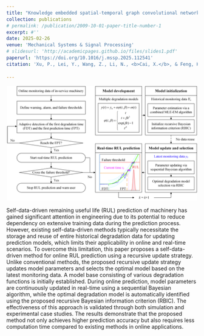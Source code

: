```yaml
---
title: "Knowledge embedded spatial-temporal graph convolutional networks for remaining useful life prediction"
collection: publications
# permalink: /publication/2009-10-01-paper-title-number-1
excerpt: #''
date: 2025-02-26
venue: 'Mechanical Systems & Signal Processing'
# slidesurl: 'http://academicpages.github.io/files/slides1.pdf'
paperurl: 'https://doi.org/10.1016/j.mssp.2025.112541'
citation: 'Xu, P., Lei, Y., Wang, Z., Li, N., <b>Cai, X.</b>, & Feng, K. (2025). A Self-Data-Driven Approach for Online Remaining Useful Life Prediction of Machinery Using a Recursive Update Strategy. <i>Mechanical Systems & Signal Processing</i>, doi: https://doi.org/10.1016/j.mssp.2025.112541.'

---
```

<img src='/images/Pub/Pub-6.png' alt="">

Self-data-driven remaining useful life (RUL) prediction of machinery has gained significant attention in engineering due to its potential to reduce dependency on extensive training data during the prediction process. However, existing self-data-driven methods typically necessitate the storage and reuse of entire historical degradation data for updating prediction models, which limits their applicability in online and real-time scenarios. To overcome this limitation, this paper proposes a self-data-driven method for online RUL prediction using a recursive update strategy. Unlike conventional methods, the proposed recursive update strategy updates model parameters and selects the optimal model based on the latest monitoring data. A model base consisting of various degradation functions is initially established. During online prediction, model parameters are continuously updated in real-time using a sequential Bayesian algorithm, while the optimal degradation model is automatically identified using the proposed recursive Bayesian information criterion (RBIC). The effectiveness of this approach is validated through both simulation and experimental case studies. The results demonstrate that the proposed method not only achieves higher prediction accuracy but also requires less computation time compared to existing methods in online applications.